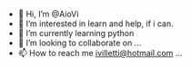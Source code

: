 - 👋 Hi, I’m @AioVi
- 👀 I’m interested in learn and help, if i can. 
- 🌱 I’m currently learning python
- 💞️ I’m looking to collaborate on ...
- 📫 How to reach me ivilletti@hotmail.com ...

<!---
AioVi/AioVi is a ✨ special ✨ repository because its `README.md` (this file) appears on your GitHub profile.
You can click the Preview link to take a look at your changes.
--->
